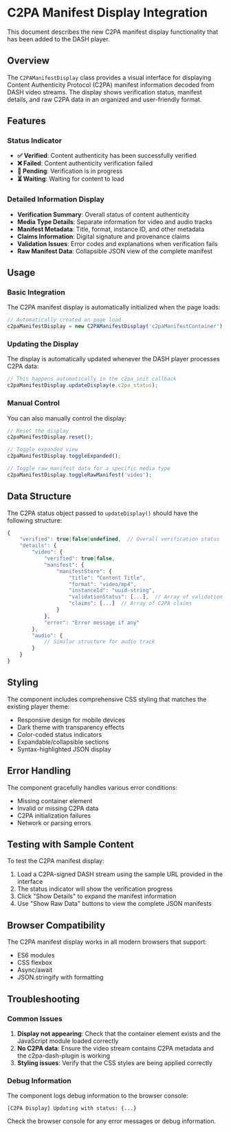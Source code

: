 # C2PA Manifest Display Integration

This document describes the new C2PA manifest display functionality that has been added to the DASH player.

## Overview

The `C2PAManifestDisplay` class provides a visual interface for displaying Content Authenticity Protocol (C2PA) manifest information decoded from DASH video streams. The display shows verification status, manifest details, and raw C2PA data in an organized and user-friendly format.

## Features

### Status Indicator
- **✅ Verified**: Content authenticity has been successfully verified
- **❌ Failed**: Content authenticity verification failed
- **🔄 Pending**: Verification is in progress
- **⏳ Waiting**: Waiting for content to load

### Detailed Information Display
- **Verification Summary**: Overall status of content authenticity
- **Media Type Details**: Separate information for video and audio tracks
- **Manifest Metadata**: Title, format, instance ID, and other metadata
- **Claims Information**: Digital signature and provenance claims
- **Validation Issues**: Error codes and explanations when verification fails
- **Raw Manifest Data**: Collapsible JSON view of the complete manifest

## Usage

### Basic Integration

The C2PA manifest display is automatically initialized when the page loads:

```javascript
// Automatically created on page load
c2paManifestDisplay = new C2PAManifestDisplay('c2paManifestContainer');
```

### Updating the Display

The display is automatically updated whenever the DASH player processes C2PA data:

```javascript
// This happens automatically in the c2pa_init callback
c2paManifestDisplay.updateDisplay(e.c2pa_status);
```

### Manual Control

You can also manually control the display:

```javascript
// Reset the display
c2paManifestDisplay.reset();

// Toggle expanded view
c2paManifestDisplay.toggleExpanded();

// Toggle raw manifest data for a specific media type
c2paManifestDisplay.toggleRawManifest('video');
```

## Data Structure

The C2PA status object passed to `updateDisplay()` should have the following structure:

```javascript
{
    "verified": true|false|undefined,  // Overall verification status
    "details": {
        "video": {
            "verified": true|false,
            "manifest": {
                "manifestStore": {
                    "title": "Content Title",
                    "format": "video/mp4",
                    "instanceId": "uuid-string",
                    "validationStatus": [...],  // Array of validation issues
                    "claims": [...]  // Array of C2PA claims
                }
            },
            "error": "Error message if any"
        },
        "audio": {
            // Similar structure for audio track
        }
    }
}
```

## Styling

The component includes comprehensive CSS styling that matches the existing player theme:
- Responsive design for mobile devices
- Dark theme with transparency effects
- Color-coded status indicators
- Expandable/collapsible sections
- Syntax-highlighted JSON display

## Error Handling

The component gracefully handles various error conditions:
- Missing container element
- Invalid or missing C2PA data
- C2PA initialization failures
- Network or parsing errors

## Testing with Sample Content

To test the C2PA manifest display:

1. Load a C2PA-signed DASH stream using the sample URL provided in the interface
2. The status indicator will show the verification progress
3. Click "Show Details" to expand the manifest information
4. Use "Show Raw Data" buttons to view the complete JSON manifests

## Browser Compatibility

The C2PA manifest display works in all modern browsers that support:
- ES6 modules
- CSS flexbox
- Async/await
- JSON.stringify with formatting

## Troubleshooting

### Common Issues

1. **Display not appearing**: Check that the container element exists and the JavaScript module loaded correctly
2. **No C2PA data**: Ensure the video stream contains C2PA metadata and the c2pa-dash-plugin is working
3. **Styling issues**: Verify that the CSS styles are being applied correctly

### Debug Information

The component logs debug information to the browser console:
```
[C2PA Display] Updating with status: {...}
```

Check the browser console for any error messages or debug information.
